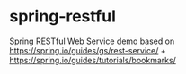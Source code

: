 # spring-restful
Spring RESTful Web Service demo based on https://spring.io/guides/gs/rest-service/ + https://spring.io/guides/tutorials/bookmarks/

